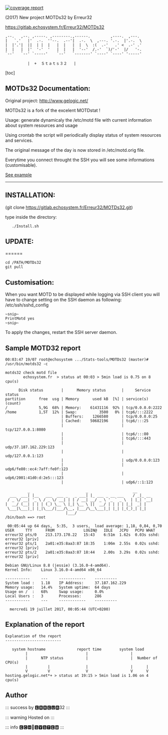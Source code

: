 
[![coverage report](https://gitlab.echosystem.fr/Erreur32/MOTDs32/badges/master/coverage.svg)](https://gitlab.echosystem.fr/Erreur32/MOTDs32/commits/master)



 (2017) New project MOTDs32 by Erreur32

   https://gitlab.echosystem.fr/Erreur32/MOTDs32

    ,--.   ,--. ,-----. ,--------.,------.         ,----.  ,---.
    |   `.'   |'  .-.  ''--.  .--'|  .-.  \  ,---. '.-.  |'.-.  \
    |  |'.'|  ||  | |  |   |  |   |  |  \  :(  .-'   .' <  .-' .'
    |  |   |  |'  '-'  '   |  |   |  '--'  /.-'  `)/'-'  |/   '-.
    `--'   `--' `-----'    `--'   `-------' `----' `----' '-----'

	          |  +	Ｓｔａｔｓ３２   |

[toc] 

## MOTDs32 Documentation:
 

Original project:
http://www.gelogic.net/ 

   MOTDs32 is a fork of the excelent MOTDstat !
  
  Usage: generate dynamicaly the /etc/motd file with current information about system resources and usage
  
 Using crontab the script will periodically display status of system resources and services. 
 
 The original message of the day is now stored in /etc/motd.orig file.

 Everytime you connect throught the SSH you will see some informations (customisable).
 
 
 [See  example](https://tools.echosystem.fr/Markdown-Tools/markdown-plus/#sample-motd32-report)
 
---



 
## INSTALLATION: 
 
 (git clone https://gitlab.echosystem.fr/Erreur32/MOTDs32.git)
 
 type inside the directory: 
       
       ./Install.sh
 
 ## UPDATE:
 ======

    cd /PATH/MOTDs32
    git pull



## Customisation:
 
When you want MOTD to be displayed while logging via SSH client you will
have to change setting on the SSH daemon as following: /etc/ssh/sshd_config

	~snip~
	PrintMotd yes
	~snip~

To apply the changes, restart the SSH server daemon.



## Sample  MOTD32 report


```
00:03:47 19/07 root@echosystem .../Stats-tools/MOTDs32 (master)# /usr/bin/motds32 -c

motds32 check motd file
        echosystem.fr  > status at 00:03 > 5min load is 0.75 on 8 cpu(s)

      Disk status        |      Memory status       |     Service status
partition      free  usg | Memory      used kB  [%] | service(s)        (count)
/              5,9G  68% | Memory:    61431116  92% | tcp/0.0.0.0:2222
/home          1,5T  12% | Swap:          3500   0% | tcp6/:::2222
                         | Buffers:    1266580      | tcp/0.0.0.0:25
                         | Cached:    50682196      | tcp6/:::25
                         |                          | tcp/127.0.0.1:8080
                         |                          | tcp6/:::80
                         |                          | tcp6/:::443
                         |                          | udp/37.187.162.229:123
                         |                          | udp/127.0.0.1:123
                         |                          | udp/0.0.0.0:123
                         |                          | udp6/fe80::ec4:7aff:fe0f:123
                         |                          | udp6/2001:41d0:d:2e5:::123
                         |                          | udp6/::1:123

          _                         _                    __
  ___  ___| |__   ___  ___ _   _ ___| |_ ___ _ __ ___    / _|_ __
 / _ \/ __| '_ \ / _ \/ __| | | / __| __/ _ \ '_ ` _ \  | |_| '__|
|  __/ (__| | | | (_) \__ \ |_| \__ \ ||  __/ | | | | |_|  _| |
 \___|\___|_| |_|\___/|___/\__, |___/\__\___|_| |_| |_(_)_| |_|
                           |___/
/bin/bash ==> root

 00:05:44 up 64 days,  5:35,  3 users,  load average: 1,18, 0,84, 0,70
USER     TTY      FROM             LOGIN@   IDLE   JCPU   PCPU WHAT
erreur32 pts/0    213.173.170.22   15:43    6:51m  1.62s  0.03s sshd: erreur32 [priv]
erreur32 pts/1    2a01:e35:8aa3:87 18:35    1:06m  2.55s  0.02s sshd: erreur32 [priv]
erreur32 pts/2    2a01:e35:8aa3:87 18:44    2.00s  3.29s  0.02s sshd: erreur32 [priv]

Debian GNU/Linux 8.8 (jessie) (3.16.0-4-amd64).
Kernel Info:    Linux 3.16.0-4-amd64 x86_64

-----------     ---     ------------    ----------
System load :   1.18    IP Address:     37.187.162.229
Memory usage:   14.4%   System uptime:  64 days
Usage on /  :   68%     Swap usage:     0.0%
Local Users :   3       Processes:      286
-----------     ---     ------------    ----------

  mercredi 19 juillet 2017, 00:05:44 (UTC+0200)
```


## Explanation of the report

```
Explanation of the report
-------------------------

   system hostname              report time        system load
         |                          |                   |
         |      NTP status          |                   |  Number of CPU(s)
         |         |                |                   |      |
         V         V                V                   V      V                  
hosting.gelogic.net*+ > status at 19:15 > 5min load is 1.06 on 4 cpu(s)
```

 


## Author

::: success
 by 🅴🆁🆁🅴🆄🆁32
:::

 

::: warning
  Hosted on
:::



::: info
🅴🅲🅷🔵🆂🆈🆂🆃🅴🅼
:::
 